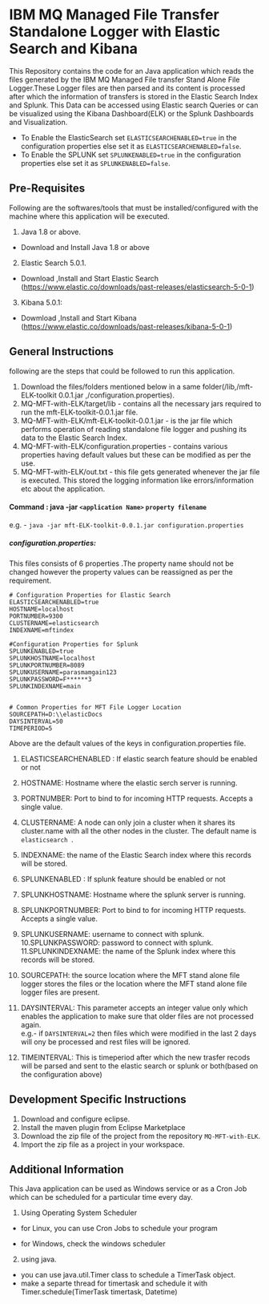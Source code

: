 # IBM MQ Managed File Transfer Standalone Logger with Elastic Search and Kibana

This Repository contains the code for an Java application which reads the files generated by the IBM MQ Managed File transfer Stand Alone File Logger.These Logger files are then parsed and its content is processed after which the information of transfers is stored in the Elastic Search Index and Splunk. This Data can be accessed using Elastic search Queries or can be visualized using the Kibana Dashboard(ELK) or the Splunk Dashboards and Visualization.

- To Enable the ElasticSearch set `ELASTICSEARCHENABLED=true` in the configuration properties else set it as `ELASTICSEARCHENABLED=false`.
- To Enable the SPLUNK set `SPLUNKENABLED=true` in the configuration properties else set it as `SPLUNKENABLED=false`.

## Pre-Requisites

Following are the softwares/tools that must be installed/configured with the machine where this application will be executed.

1. Java 1.8 or above.<br>
- Download and Install Java 1.8 or above <br>
2. Elastic Search 5.0.1.<br>
- Download ,Install and Start Elastic Search (https://www.elastic.co/downloads/past-releases/elasticsearch-5-0-1)<br>
3. Kibana 5.0.1:<br>
- Dowmload ,Install and Start Kibana (https://www.elastic.co/downloads/past-releases/kibana-5-0-1) <br>

## General Instructions
following are the steps that could be followed to run this application.<br>

1. Download the files/folders mentioned below in a same folder(/lib,/mft-ELK-toolkit 0.0.1.jar ,/configuration.properties).
2. MQ-MFT-with-ELK/target/lib - contains all the necessary jars required to run the mft-ELK-toolkit-0.0.1.jar file.
3. MQ-MFT-with-ELK/mft-ELK-toolkit-0.0.1.jar - is the jar file which performs operation of reading standalone file logger and pushing its data to the Elastic Search Index.
4. MQ-MFT-with-ELK/configuration.properties - contains various properties having default values but these can be modified as per the use.
5. MQ-MFT-with-ELK/out.txt - this file gets generated whenever the jar file is executed. This stored the logging information like errors/information etc about the application.

#### Command : java -jar `<application Name>` `property filename`
e.g. - `java -jar mft-ELK-toolkit-0.0.1.jar configuration.properties`

##### configuration.properties: <br>
This files consists of 6 properties .The property name should not be changed however the property values can be reassigned as per the requirement.
```
# Configuration Properties for Elastic Search
ELASTICSEARCHENABLED=true
HOSTNAME=localhost
PORTNUMBER=9300
CLUSTERNAME=elasticsearch
INDEXNAME=mftindex

#Configuration Properties for Splunk
SPLUNKENABLED=true
SPLUNKHOSTNAME=localhost
SPLUNKPORTNUMBER=8089
SPLUNKUSERNAME=parasmamgain123
SPLUNKPASSWORD=F******3
SPLUNKINDEXNAME=main


# Common Properties for MFT File Logger Location
SOURCEPATH=D:\\elasticDocs
DAYSINTERVAL=50
TIMEPERIOD=5

```
Above are the default values of the keys in configuration.properties file.
1. ELASTICSEARCHENABLED : If elastic search feature should be enabled or not
2. HOSTNAME: Hostname where the elastic serch server is running.
3. PORTNUMBER: Port to bind to for incoming HTTP requests. Accepts a single value.
4. CLUSTERNAME: A node can only join a cluster when it shares its cluster.name with all the other nodes in the cluster. The default name is `elasticsearch `.
5. INDEXNAME: the name of the Elastic Search index where this records will be stored.

6. SPLUNKENABLED : If splunk feature should be enabled or not
7. SPLUNKHOSTNAME: Hostname where the splunk server is running.
8. SPLUNKPORTNUMBER: Port to bind to for incoming HTTP requests. Accepts a single value.
9. SPLUNKUSERNAME: username to connect with splunk.
10.SPLUNKPASSWORD: password to connect with splunk.
11.SPLUNKINDEXNAME: the name of the Splunk index where this records will be stored. 

12. SOURCEPATH: the source location where the MFT stand alone file logger stores the files or the location where the MFT stand alone file logger files are present.
13. DAYSINTERVAL: This parameter accepts an integer value only which enables the application to make sure that older files are not processed again.
<br>e.g.- if `DAYSINTERVAL=2` then files which were modified in the last 2 days will ony be processed and rest files will be ignored.
14. TIMEINTERVAL: This is timeperiod after which the new trasfer recods will be parsed and sent to the elastic search or splunk or both(based on the configuration above)
## Development Specific Instructions

1. Download and configure eclipse.
2.  Install the maven plugin from Eclipse Marketplace
3.   Download the zip file of the project from the repository `MQ-MFT-with-ELK`.
4.    Import the zip file as a project in your workspace.

## Additional Information <br>
This Java application can be used as Windows service or as a Cron Job which can be scheduled for a particular time every day.
1) Using Operating System Scheduler

- for Linux, you can use Cron Jobs to schedule your program

- for Windows, check the windows scheduler

2) using java.

- you can use java.util.Timer class to schedule a TimerTask object.
- make a separte thread for timertask and schedule it with Timer.schedule(TimerTask timertask, Datetime) 
